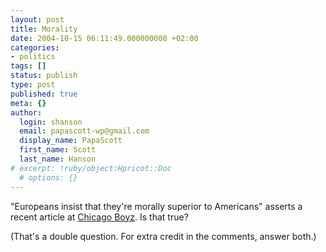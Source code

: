 ```yaml
---
layout: post
title: Morality
date: 2004-10-15 06:11:49.000000000 +02:00
categories:
- politics
tags: []
status: publish
type: post
published: true
meta: {}
author:
  login: shanson
  email: papascott-wp@gmail.com
  display_name: PapaScott
  first_name: Scott
  last_name: Hanson
# excerpt: !ruby/object:Hpricot::Doc
  # options: {}
---
```

<p>"Europeans insist that they're morally superior to Americans" asserts a recent article at <a title="Chicago Boyz" href="http://www.chicagoboyz.net/archives/002487.html">Chicago Boyz</a>. Is that true?</p>
<p>(That's a double question. For extra credit in the comments, answer both.)</p>
